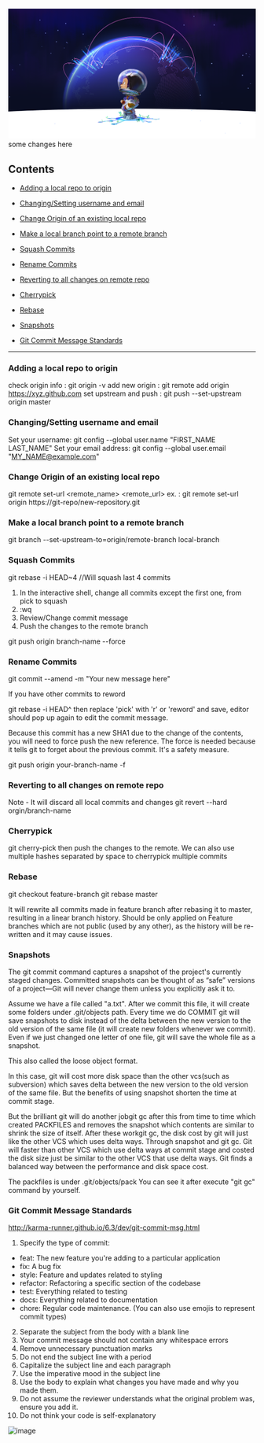 ![App Ideas Image](./github-social.png)
some changes here
## Contents
- [Adding a local repo to origin](#adding-a-local-repo-to-origin)

- [Changing/Setting username and email](#changingsetting-username-and-email)

- [Change Origin of an existing local repo](#change-origin-of-an-existing-local-repo)

- [Make a local branch point to a remote branch](#make-a-local-branch-point-to-a-remote-branch)

- [Squash Commits](#squash-commits)

- [Rename Commits](#rename-commits)

- [Reverting to all changes on remote repo](#reverting-to-all-changes-on-remote-repo)

- [Cherrypick](#cherrypick)

- [Rebase](#rebase)

- [Snapshots](#snapshots)

- [Git Commit Message Standards](#git-commit-message-standards)

  
---

### Adding a local repo to origin
check origin info : git origin -v
add new origin : git remote add origin https://xyz.github.com
set upstream and push : git push --set-upstream origin master


### Changing/Setting username and email
Set your username: git config --global user.name "FIRST_NAME LAST_NAME"
Set your email address: git config --global user.email "MY_NAME@example.com"

### Change Origin of an existing local repo
git remote set-url <remote_name> <remote_url>
ex. : git remote set-url origin https://git-repo/new-repository.git

### Make a local branch point to a remote branch
git branch --set-upstream-to=origin/remote-branch local-branch

### Squash Commits
git rebase -i HEAD~4  //Will squash last 4 commits

1. In the interactive shell, change all commits except the first one, from pick to squash
2. :wq
3. Review/Change commit message
4. Push the changes to the remote branch

git push origin branch-name --force

### Rename Commits
git commit --amend -m "Your new message here"

If you have other commits to reword

git rebase -i HEAD^
then replace 'pick' with 'r' or 'reword' and save, editor should pop up again to edit the commit message.

Because this commit has a new SHA1 due to the change of the contents, you will need to force push the new reference. The force is needed because it tells git to forget about the previous commit. It's a safety measure.

git push origin your-branch-name -f

### Reverting to all changes on remote repo
Note - It will discard all local commits and changes
git revert --hard orgin/branch-name

### Cherrypick
git cherry-pick <commit-hash>
then push the changes to the remote. We can also use multiple hashes separated by space to cherrypick multiple commits
  
### Rebase
git checkout feature-branch
git rebase master

It will rewrite all commits made in feature branch after rebasing it to master, resulting in a linear branch history.
Should be only applied on Feature branches which are not public (used by any other), as the history will be re-written and it may cause issues.
  
### Snapshots
The git commit command captures a snapshot of the project's currently staged changes. Committed snapshots can be thought of as “safe” versions of a project—Git will never change them unless you explicitly ask it to. 
  
Assume we have a file called "a.txt". After we commit this file, it will create some folders under .git/objects path. Every time we do COMMIT git will save snapshots to disk instead of the delta between the new version to the old version of the same file (it will create new folders whenever we commit). Even if we just changed one letter of one file, git will save the whole file as a snapshot.

This also called the loose object format.
  
In this case, git will cost more disk space than the other vcs(such as subversion) which saves delta between the new version to the old version of the same file. But the benefits of using snapshot shorten the time at commit stage.

But the brilliant git will do another jobgit gc after this from time to time which created PACKFILES and removes the snapshot which contents are similar to shrink the size of itself. After these workgit gc, the disk cost by git will just like the other VCS which uses delta ways.
Through snapshot and git gc. Git will faster than other VCS which use delta ways at commit stage and costed the disk size just be similar to the other VCS that use delta ways.
Git finds a balanced way between the performance and disk space cost.

The packfiles is under .git/objects/pack
You can see it after execute "git gc" command by yourself.

### Git Commit Message Standards
  http://karma-runner.github.io/6.3/dev/git-commit-msg.html
  
  1. Specify the type of commit:
   - feat: The new feature you're adding to a particular application
   - fix: A bug fix
   - style: Feature and updates related to styling
   - refactor: Refactoring a specific section of the codebase
   - test: Everything related to testing
   - docs: Everything related to documentation
   - chore: Regular code maintenance. (You can also use emojis to represent commit types)
  
  2. Separate the subject from the body with a blank line
  3. Your commit message should not contain any whitespace errors
  4. Remove unnecessary punctuation marks
  5. Do not end the subject line with a period
  6. Capitalize the subject line and each paragraph
  7. Use the imperative mood in the subject line
  8. Use the body to explain what changes you have made and why you made them.
  9. Do not assume the reviewer understands what the original problem was, ensure you add it.
  10. Do not think your code is self-explanatory

  ![image](https://user-images.githubusercontent.com/61384771/135752057-06cec24a-001b-4a3d-8b12-547465d677bc.png)

  
